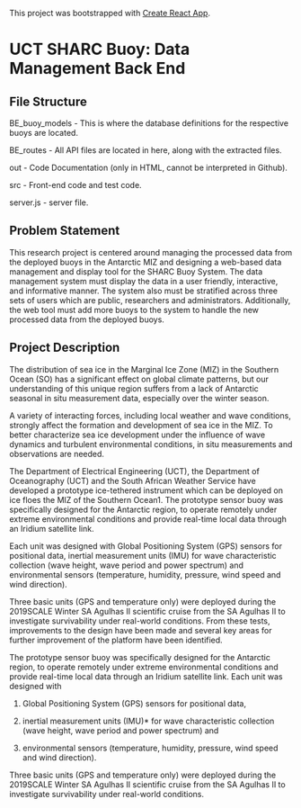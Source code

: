 This project was bootstrapped with [Create React App](https://github.com/facebook/create-react-app).

# UCT SHARC Buoy: Data Management Back End

## File Structure

BE_buoy_models - This is where the database definitions for the respective buoys are located.

BE_routes - All API files are located in here, along with the extracted files.

out - Code Documentation (only in HTML, cannot be interpreted in Github).

src - Front-end code and test code.

server.js - server file.

## Problem Statement

This research project is centered around managing the processed data from the deployed buoys in the Antarctic MIZ and designing a web-based data management and display tool for the SHARC Buoy System. The data management system must display the data in a user friendly, interactive, and informative manner. The system also must be stratified across three sets of users which are public, researchers and administrators. Additionally, the web tool must add more buoys to the system to handle the new processed data from the deployed buoys.

## Project Description

The distribution of sea ice in the Marginal Ice Zone (MIZ) in the Southern Ocean (SO) has a significant effect on global climate patterns, but our understanding of this unique region suffers from a lack of Antarctic seasonal in situ measurement data, especially over the winter season. 

A variety of interacting forces, including local weather and wave conditions, strongly affect the formation and development of sea ice in the MIZ. To better characterize sea ice development under the influence of wave dynamics and turbulent environmental conditions, in situ measurements and observations are needed.

The Department of Electrical Engineering (UCT), the Department of Oceanography (UCT) and the South African Weather Service have developed a prototype ice-tethered instrument which can be deployed on ice floes the MIZ of the Southern Ocean1. The prototype sensor buoy was specifically designed for the Antarctic region, to operate remotely under extreme environmental conditions and provide real-time local data through an Iridium satellite link.

Each unit was designed with Global Positioning System (GPS) sensors for positional data, inertial measurement units (IMU) for wave characteristic collection (wave height, wave period and power spectrum) and environmental sensors (temperature, humidity, pressure, wind speed and wind direction). 

Three basic units (GPS and temperature only) were deployed during the 2019SCALE Winter SA Agulhas II scientific cruise from the SA Agulhas II to investigate survivability under real-world conditions. From these tests, improvements to the design have been made and several key areas for further improvement of the platform have been identified.

The prototype sensor buoy was specifically designed for the Antarctic region, to operate remotely under extreme environmental conditions and provide real-time local data through an Iridium satellite link.
Each unit was designed with 

1.	Global Positioning System (GPS) sensors for positional data, 

2.	inertial measurement units (IMU)* for wave characteristic collection (wave height, wave period and power spectrum) and 

3.	environmental sensors (temperature, humidity, pressure, wind speed and wind direction). 

Three basic units (GPS and temperature only) were deployed during the 2019SCALE Winter SA Agulhas II scientific cruise from the SA Agulhas II to investigate survivability under real-world conditions.
